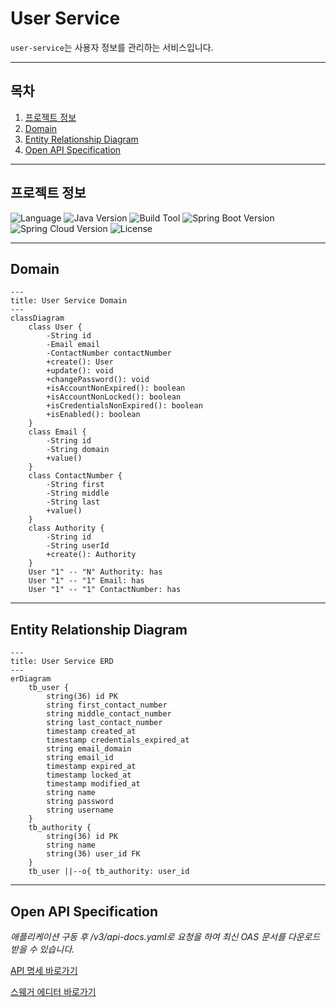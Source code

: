 # User Service
`user-service`는 사용자 정보를 관리하는 서비스입니다.

---

## 목차
1. [프로젝트 정보](#프로젝트-정보)  
2. [Domain](#domain)
3. [Entity Relationship Diagram](#entity-relationship-diagram)
3. [Open API Specification](#open-api-specification)

---

## 프로젝트 정보
![Language](https://img.shields.io/badge/language-Java-blue)
![Java Version](https://img.shields.io/badge/Java-17-blue)
![Build Tool](https://img.shields.io/badge/build%20tool-Gradle-orange)
![Spring Boot Version](https://img.shields.io/badge/Spring%20Boot-3.2.2-green)
![Spring Cloud Version](https://img.shields.io/badge/Spring%20Cloud-2023.0.0-green)
![License](https://img.shields.io/badge/license-Apache%202.0-brightgreen)

---

## Domain

```mermaid
---
title: User Service Domain
---
classDiagram
    class User {
        -String id
        -Email email
        -ContactNumber contactNumber
        +create(): User
        +update(): void
        +changePassword(): void
        +isAccountNonExpired(): boolean
        +isAccountNonLocked(): boolean
        +isCredentialsNonExpired(): boolean
        +isEnabled(): boolean
    }
    class Email {
        -String id
        -String domain
        +value()
    }
    class ContactNumber {
        -String first
        -String middle
        -String last
        +value()
    }
    class Authority {
        -String id
        -String userId
        +create(): Authority
    }
    User "1" -- "N" Authority: has
    User "1" -- "1" Email: has
    User "1" -- "1" ContactNumber: has
```

---

## Entity Relationship Diagram
```mermaid
---
title: User Service ERD
---
erDiagram
    tb_user {
        string(36) id PK
        string first_contact_number
        string middle_contact_number
        string last_contact_number
        timestamp created_at
        timestamp credentials_expired_at
        string email_domain
        string email_id
        timestamp expired_at
        timestamp locked_at
        timestamp modified_at
        string name
        string password
        string username
    }
    tb_authority {
        string(36) id PK
        string name
        string(36) user_id FK
    }
    tb_user ||--o{ tb_authority: user_id
```
---

## Open API Specification
_애플리케이션 구동 후 /v3/api-docs.yaml로 요청을 하여 최신 OAS 문서를 다운로드 받을 수 있습니다._

[API 명세 바로가기](./docs%2Fuser-api-docs.yaml)

[스웨거 에디터 바로가기](https://editor.swagger.io/)